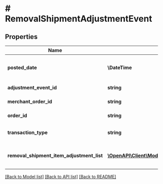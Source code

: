 # # RemovalShipmentAdjustmentEvent

## Properties

Name | Type | Description | Notes
------------ | ------------- | ------------- | -------------
**posted_date** | **\DateTime** | Fields with a schema type of date are in ISO 8601 date time format (for example GroupBeginDate). | [optional]
**adjustment_event_id** | **string** | The unique identifier for the adjustment event. | [optional]
**merchant_order_id** | **string** | The merchant removal orderId. | [optional]
**order_id** | **string** | The orderId for shipping inventory. | [optional]
**transaction_type** | **string** | The type of removal order.  Possible values:  * WHOLESALE_LIQUIDATION. | [optional]
**removal_shipment_item_adjustment_list** | [**\OpenAPI\Client\Model\finances\v0\RemovalShipmentItemAdjustment[]**](RemovalShipmentItemAdjustment.md) | A comma-delimited list of Removal shipmentItemAdjustment details for FBA inventory. | [optional]

[[Back to Model list]](../../README.md#models) [[Back to API list]](../../README.md#endpoints) [[Back to README]](../../README.md)
